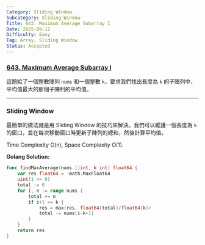 ```yaml
---
Category: Sliding Window
Subcategory: Sliding Window
Title: 643. Maximum Average Subarray I
Date: 2025-09-12
Difficulty: Easy
Tag: Array, Sliding Window
Status: Accepted
---
```


### [643. Maximum Average Subarray I]

[643. Maximum Average Subarray I]: https://leetcode.com/problems/maximum-average-subarray-i

這題給了一個整數陣列 `nums` 和一個整數 `k`，要求我們找出長度為 `k` 的子陣列中，平均值最大的那個子陣列的平均值。

---

### Sliding Window

最簡單的做法就是用 Sliding Window 的技巧來解決。我們可以維護一個長度為 `k` 的窗口，並在每次移動窗口時更新子陣列的總和，然後計算平均值。

Time Complexity O(n), Space Complexity O(1).

**Golang Solution:**
```go
func findMaxAverage(nums []int, k int) float64 {
	var res float64 = -math.MaxFloat64
    uint(1 >> 0)
	total := 0
	for i, n := range nums {
		total += n
		if i+1 >= k {
			res = max(res, float64(total)/float64(k))
			total -= nums[i-k+1]
		}
	}
	return res
}
```